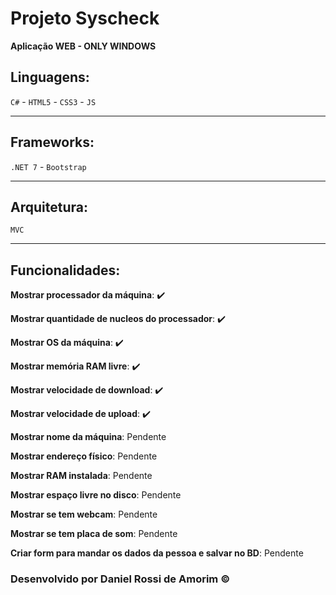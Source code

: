 ﻿<h1>Projeto Syscheck</h1>
<p><strong>Aplicação WEB - ONLY WINDOWS</strong></p>


## Linguagens:
`C#` - `HTML5` - `CSS3` - `JS`
<hr>

## Frameworks:
`.NET 7` - `Bootstrap`
<hr>

## Arquitetura:
`MVC`
<hr>

## Funcionalidades:

<p><strong>Mostrar processador da máquina</strong>: ✔️</p>
<p><strong>Mostrar quantidade de nucleos do processador</strong>: ✔️</p>
<p><strong>Mostrar OS da máquina</strong>: ✔️</p>
<p><strong>Mostrar memória RAM livre</strong>: ✔️</p>
<p><strong>Mostrar velocidade de download</strong>: ✔️</p>
<p><strong>Mostrar velocidade de upload</strong>: ✔️</p>
<p><strong>Mostrar nome da máquina</strong>: Pendente</p>
<p><strong>Mostrar endereço físico</strong>: Pendente</p>
<p><strong>Mostrar RAM instalada</strong>: Pendente</p>
<p><strong>Mostrar espaço livre no disco</strong>: Pendente</p>
<p><strong>Mostrar se tem webcam</strong>: Pendente</p>
<p><strong>Mostrar se tem placa de som</strong>: Pendente</p>
<p><strong>Criar form para mandar os dados da pessoa e salvar no BD</strong>: Pendente</p>

### Desenvolvido por Daniel Rossi de Amorim &copy;


